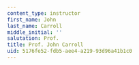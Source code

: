```yaml
---
content_type: instructor
first_name: John
last_name: Carroll
middle_initial: ''
salutation: Prof.
title: Prof. John Carroll
uid: 5176fe52-fdb5-aee4-a219-93d96a41b1c0
---
```

